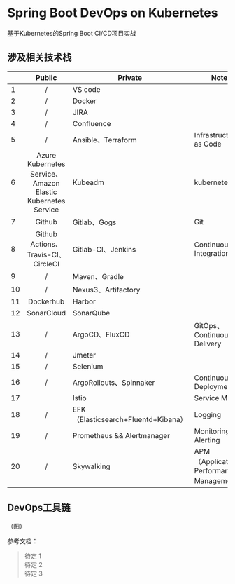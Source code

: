 # Spring Boot DevOps on Kubernetes

基于Kubernetes的Spring Boot CI/CD项目实战

## 涉及相关技术栈
|      |                            Public                            | Private                             | Note                                      |
| ---- | :----------------------------------------------------------: | ----------------------------------- | ----------------------------------------- |
| 1    |                              /                               | VS code                             |                                           |
| 2    |                              /                               | Docker                              |                                           |
| 3    |                              /                               | JIRA                                |                                           |
| 4    |                              /                               | Confluence                          |                                           |
| 5    |                              /                               | Ansible、Terraform                  | Infrastructure as Code                    |
| 6    | Azure Kubernetes Service、<br/>Amazon Elastic Kubernetes Service | Kubeadm                             | kubernetes                                |
| 7    |                            Github                            | Gitlab、Gogs                        | Git                                       |
| 8    |        Github Actions、<br/>Travis-CI、<br/>CircleCI         | Gitlab-CI、Jenkins                  | Continuous Integration                    |
| 9    |                              /                               | Maven、Gradle                       |                                           |
| 10   |                              /                               | Nexus3、Artifactory                 |                                           |
| 11   |                          Dockerhub                           | Harbor                              |                                           |
| 12   |                          SonarCloud                          | SonarQube                           |                                           |
| 13   |                              /                               | ArgoCD、FluxCD                      | GitOps、Continuous Delivery               |
| 14   |                              /                               | Jmeter                              |                                           |
| 15   |                              /                               | Selenium                            |                                           |
| 16   |                              /                               | ArgoRollouts、Spinnaker             | Continuous Deployment                     |
| 17   |                                                              | Istio                               | Service Mesh                              |
| 18   |                              /                               | EFK（Elasticsearch+Fluentd+Kibana） | Logging                                   |
| 19   |                              /                               | Prometheus && Alertmanager          | Monitoring && Alerting                    |
| 20   |                              /                               | Skywalking                          | APM（Application Performance Management） |



## DevOps工具链
（图）




参考文档：
>待定 1  
>待定 2  
>待定 3     
